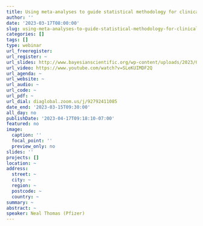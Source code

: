 ```yaml
---
title: Using meta-analyses to guide statistical methodology for clinical dose response studies
author: ''
date: '2023-03-17T08:00:00'
slug: using-meta-analyses-to-guide-statistical-methodology-for-clinical-dose-response-studies
categories: []
tags: []
type: webinar
url_freeregister: 
url_register: ~
url_slides: http://www.bayesianscientific.org/wp-content/uploads/2023/04/dia23.pdf
url_video: https://www.youtube.com/watch?v=SLeKUIMDF2Q
url_agenda: ~
url_website: ~
url_audio: ~
url_code: ~
url_pdf: ~
url_dial: diaglobal.zoom.us/j/92792411085
date_end: '2023-03-15T09:30:00'
all_day: no
publishDate: '2023-04-17T09:18:10-07:00'
featured: no
image:
  caption: ''
  focal_point: ''
  preview_only: no
slides: ''
projects: []
location: ~
address:
  street: ~
  city: ~
  region: ~
  postcode: ~
  country: ~
summary: ~
abstract: ~
speaker: Neal Thomas (Pfizer)
---
```


<!--more-->
